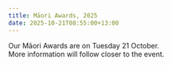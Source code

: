 ```yaml
---
title: Māori Awards, 2025
date: 2025-10-21T08:55:00+13:00
---
```

Our Māori Awards are on Tuesday 21 October.  
More information will follow closer to the event.
